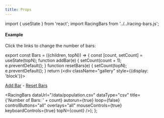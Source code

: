 ```yaml
---
title: Props
---
```


import { useState } from 'react';
import RacingBars from '../../racing-bars.js';

#### Example

Click the links to change the number of bars:

export const Bars = ({children, topN}) => {
const [count, setCount] = useState(topN);
function addBar(e) {
setCount(count + 1);
e.preventDefault();
}
function resetBars(e) {
setCount(topN);
e.preventDefault();
}
return (<div className="gallery" style={{display: 'block'}}><p>
<a href="#" onClick={addBar}>Add Bar</a> - <a href="#" onClick={resetBars}>Reset Bars</a></p>
<RacingBars
dataUrl="/data/population.csv"
dataType="csv"
title={'Number of Bars: ' + count}
autorun={true}
loop={false}
controlButtons="all"
overlays="all"
mouseControls={true}
keyboardControls={true}
topN={count}
/></div>);
};

<Bars topN={5}></Bars>
